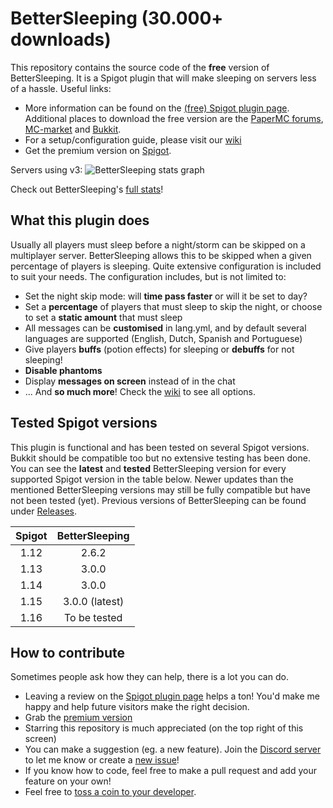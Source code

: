 # BetterSleeping (30.000+ downloads)
This repository contains the source code of the **free** version of BetterSleeping. It is a Spigot plugin that will make sleeping on servers less of a hassle. Useful links: 

- More information can be found on the [(free) Spigot plugin page](https://www.spigotmc.org/resources/bettersleeping-1-12-1-13.60837/ "BetterSleeping's plugin page"). Additional places to download the free version are the [PaperMC forums](https://papermc.io/forums/t/1-13-1-15-bettersleeping/3675), [MC-market](https://www.mc-market.org/resources/15791/) and [Bukkit](https://dev.bukkit.org/projects/bettersleeping-1-13-1-15).
 - For a setup/configuration guide, please visit our [wiki](https://github.com/Nuytemans-Dieter/BetterSleeping/wiki)
 - Get the premium version on [Spigot](https://www.spigotmc.org/resources/bettersleeping-premium-1-13-1-15.78951/).

Servers using v3:
![BetterSleeping stats graph](https://bstats.org/signatures/bukkit/BetterSleeping.svg)

Check out BetterSleeping's [full stats](https://bstats.org/plugin/bukkit/BetterSleeping/7414)!

## What this plugin does
Usually all players must sleep before a night/storm can be skipped on a multiplayer server.
BetterSleeping allows this to be skipped when a given percentage of players is sleeping.
Quite extensive configuration is included to suit your needs. The configuration includes, but is not limited to:
 - Set the night skip mode: will **time pass faster** or will it be set to day?
 - Set a **percentage** of players that must sleep to skip the night, or choose to set a **static amount** that must sleep
 - All messages can be **customised** in lang.yml, and by default several languages are supported (English, Dutch, Spanish and Portuguese)
 - Give players **buffs** (potion effects) for sleeping or **debuffs** for not sleeping!
 - **Disable phantoms**
 - Display **messages on screen** instead of in the chat
 - ... And **so much more**! Check the [wiki](https://github.com/Nuytemans-Dieter/BetterSleeping/wiki) to see all options. 

## Tested Spigot versions
This plugin is functional and has been tested on several Spigot versions. Bukkit should be compatible too but no extensive testing has been done. You can see the **latest** and **tested** BetterSleeping version for every supported Spigot version in the table below. Newer updates than the mentioned BetterSleeping versions may still be fully compatible but have not been tested (yet). Previous versions of BetterSleeping can be found under [Releases](https://github.com/Nuytemans-Dieter/BetterSleeping/releases).

| Spigot | BetterSleeping |
| :----: | :------------: |
| 1.12   | 2.6.2          |
| 1.13   | 3.0.0          |
| 1.14   | 3.0.0          |
| 1.15   | 3.0.0 (latest) |
| 1.16   | To be tested   |

## How to contribute
Sometimes people ask how they can help, there is a lot you can do.
- Leaving a review on the [Spigot plugin page](https://www.spigotmc.org/resources/bettersleeping-1-12-1-15.60837/) helps a ton! You'd make me happy and help future visitors make the right decision.
- Grab the [premium version](https://www.spigotmc.org/resources/bettersleeping-premium-1-13-1-15.78951/)
- Starring this repository is much appreciated (on the top right of this screen)
- You can make a suggestion (eg. a new feature). Join the [Discord server](https://discord.gg/AS46VGT) to let me know or create a [new issue](https://github.com/Nuytemans-Dieter/BetterSleeping/issues)!
- If you know how to code, feel free to make a pull request and add your feature on your own!
- Feel free to [toss a coin to your developer](https://www.paypal.me/vallasPlugins).

